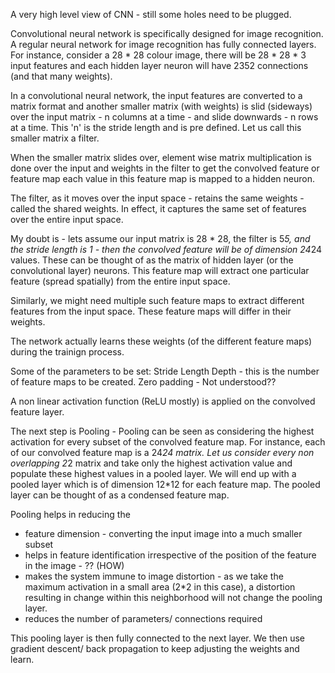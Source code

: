 A very high level view of CNN - still some holes need to be plugged.

Convolutional neural network is specifically designed for image recognition.
A regular neural network for image recognition has fully connected layers. For instance, consider a 28 * 28 colour image, there will be 28 * 28 * 3 input features and each hidden layer neuron will have 2352 connections (and that many weights).

In a convolutional neural network, the input features are converted to a matrix format and another smaller matrix (with weights) is slid (sideways) over the input matrix - n columns at a time - and slide downwards - n rows at a time. This 'n' is the stride length and is pre defined. Let us call this smaller matrix a filter.

When the smaller matrix slides over, element wise matrix multiplication is done over the input and weights in the filter to get the convolved feature or feature map each value in this feature map is mapped to a hidden neuron.

The filter, as it moves over the input space - retains the same weights - called the shared weights. In effect, it captures the same set of features over the entire input space.

My doubt is - lets assume our input matrix is 28 * 28, the filter is 5*5, and the stride length is 1 - then the convolved feature will be of dimension 24*24 values. These can be thought of as the matrix of hidden layer (or the convolutional layer) neurons. This feature map will extract one particular feature (spread spatially) from the entire input space.

Similarly, we might need multiple such feature maps to extract different features from the input space. These feature maps will differ in their weights.

The network actually learns these weights (of the different feature maps) during the trainign process.

Some of the parameters to be set:
Stride Length
Depth - this is the number of feature maps to be created.
Zero padding - Not understood??


A non linear activation function (ReLU mostly) is applied on the convolved feature layer.

The next step is Pooling - Pooling can be seen as considering the highest activation for every subset of the convolved feature map. For instance, each of our convolved feature map is a 24*24 matrix. Let us consider every non overlapping 2*2 matrix and take only the highest activation value and populate these highest values in a pooled layer. We will end up with a pooled layer which is of dimension 12*12 for each feature map. The pooled layer can be thought of as a condensed feature map.

Pooling helps in reducing the 
- feature dimension - converting the input image into a much smaller subset
- helps in feature identification irrespective of the position of the feature in the image - ?? (HOW)
- makes the system immune to image distortion - as we take the maximum activation in a small area (2*2 in this case), a distortion resulting in change within this neighborhood will not change the pooling layer.
- reduces the number of parameters/ connections required

This pooling layer is then fully connected to the next layer. We then use gradient descent/ back propagation to keep adjusting the weights and learn.

